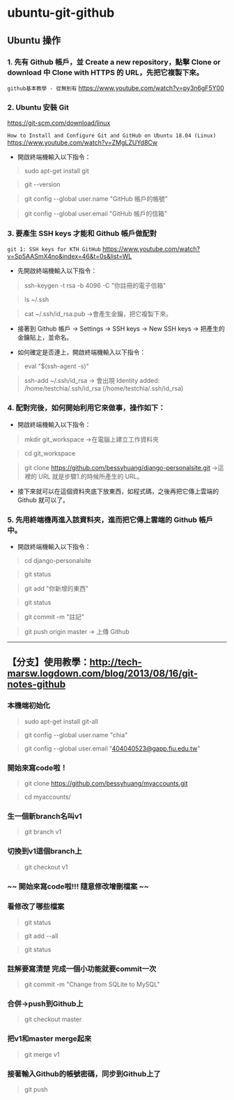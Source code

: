 # ubuntu-git-github

## Ubuntu 操作

### 1. 先有 Github 帳戶，並 Create a new repository，點擊 Clone or download 中 Clone with HTTPS 的 URL，先把它複製下來。

```github基本教學 - 從無到有```
https://www.youtube.com/watch?v=py3n6gF5Y00


### 2. Ubuntu 安裝 Git 

https://git-scm.com/download/linux
      
```How to Install and Configure Git and GitHub on Ubuntu 18.04 (Linux)```
https://www.youtube.com/watch?v=ZMgLZUYd8Cw
   
* 開啟終端機輸入以下指令：
> sudo apt-get install git

> git --version

> git config --global user.name "GitHub 帳戶的帳號"

> git config --global user.email "GitHub 帳戶的信箱"


### 3. 要產生 SSH keys 才能和 Github 帳戶做配對

```git 1: SSH keys for KTH GitHub```
https://www.youtube.com/watch?v=Sp5AASmX4no&index=46&t=0s&list=WL
  
* 先開啟終端機輸入以下指令：
> ssh-keygen -t rsa -b 4096 -C "你註冊的電子信箱"

> ls  ~/.ssh

> cat ~/.ssh/id_rsa.pub           ->會產生金鑰，把它複製下來。
  
* 接著到 Github 帳戶 -> Settings -> SSH keys -> New SSH keys -> 把產生的金鑰貼上，並命名。
  
* 如何確定是否連上，開啟終端機輸入以下指令：
> eval "$(ssh-agent -s)"

> ssh-add ~/.ssh/id_rsa       ->  會出現 Identity added: /home/testchia/.ssh/id_rsa (/home/testchia/.ssh/id_rsa)

### 4. 配對完後，如何開始利用它來做事，操作如下：

* 開啟終端機輸入以下指令：
> mkdir git_workspace     ->在電腦上建立工作資料夾

> cd git_workspace

> git clone https://github.com/bessyhuang/django-personalsite.git   ->這裡的 URL 就是步驟1.的時候所產生的 URL。
            
* 接下來就可以在這個資料夾底下放東西，如程式碼，之後再把它傳上雲端的 Github 就可以了。

### 5. 先用終端機再進入該資料夾，進而把它傳上雲端的 Github 帳戶中。
* 開啟終端機輸入以下指令：
> cd django-personalsite

> git status

> git add "你新增的東西"

> git status

> git commit -m "註記"

> git push origin master     -> 上傳 Github 

---

## 【分支】使用教學：http://tech-marsw.logdown.com/blog/2013/08/16/git-notes-github

### 本機端初始化
> sudo apt-get install git-all

> git config --global user.name "chia"

> git config --global user.email "404040523@gapp.fju.edu.tw"

### 開始來寫code啦！
> git clone https://github.com/bessyhuang/myaccounts.git

> cd myaccounts/

### 生一個新branch名叫v1
> git branch v1

### 切換到v1這個branch上
> git checkout v1

### ~~ 開始來寫code啦!!! 隨意修改增刪檔案 ~~

### 看修改了哪些檔案
> git status

> git add --all

> git status

### 註解要寫清楚 完成一個小功能就要commit一次
> git commit -m "Change from SQLite to MySQL"

### 合併->push到Github上
> git checkout master

### 把v1和master merge起來
> git merge v1

### 接著輸入Github的帳號密碼，同步到Github上了
> git push
